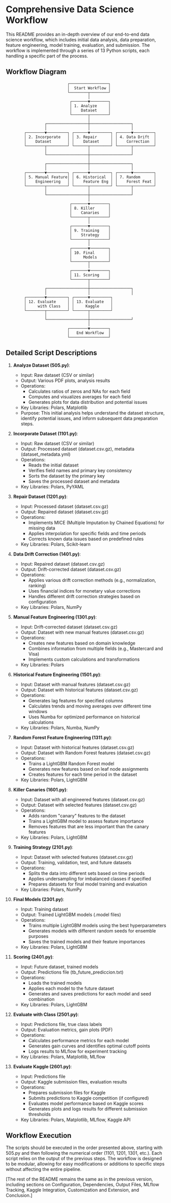 # Comprehensive Data Science Workflow

This README provides an in-depth overview of our end-to-end data science workflow, which includes initial data analysis, data preparation, feature engineering, model training, evaluation, and submission. The workflow is implemented through a series of 13 Python scripts, each handling a specific part of the process.

## Workflow Diagram

```
                           ┌─────────────────┐
                           │  Start Workflow │
                           └────────┬────────┘
                                    │
                            ┌───────▼────────┐
                            │ 1. Analyze     │
                            │    Dataset     │
                            └───────┬────────┘
                                    │
                 ┌──────────────────┼──────────────────┐
                 │                  │                  │
        ┌────────▼─────────┐ ┌──────▼─────────┐ ┌──────▼─────────┐
        │ 2. Incorporate   │ │ 3. Repair      │ │ 4. Data Drift  │
        │    Dataset       │ │    Dataset     │ │    Correction  │
        └────────┬─────────┘ └──────┬─────────┘ └──────┬─────────┘
                 │                  │                  │
                 └──────────────────┼──────────────────┘
                                    │
                 ┌──────────────────┼──────────────────┐
                 │                  │                  │
        ┌────────▼─────────┐ ┌──────▼─────────┐ ┌──────▼─────────┐
        │ 5. Manual Feature│ │ 6. Historical  │ │ 7. Random      │
        │    Engineering   │ │    Feature Eng │ │    Forest Feat │
        └────────┬─────────┘ └──────┬─────────┘ └──────┬─────────┘
                 │                  │                  │
                 └──────────────────┼──────────────────┘
                                    │
                            ┌───────▼────────┐
                            │ 8. Killer      │
                            │    Canaries    │
                            └───────┬────────┘
                                    │
                            ┌───────▼────────┐
                            │ 9. Training    │
                            │    Strategy    │
                            └───────┬────────┘
                                    │
                            ┌───────▼────────┐
                            │ 10. Final      │
                            │     Models     │
                            └───────┬────────┘
                                    │
                            ┌───────▼────────┐
                            │ 11. Scoring    │
                            └───────┬────────┘
                                    │
                 ┌──────────────────┼──────────────────┐
                 │                  │                  │
        ┌────────▼─────────┐ ┌──────▼─────────┐
        │ 12. Evaluate     │ │ 13. Evaluate   │
        │     with Class   │ │     Kaggle     │
        └────────┬─────────┘ └──────┬─────────┘
                 │                  │
                 └──────────────────┼──────────────────┘
                                    │
                           ┌────────▼────────┐
                           │   End Workflow  │
                           └─────────────────┘
```

## Detailed Script Descriptions

1. **Analyze Dataset (505.py)**:
   - Input: Raw dataset (CSV or similar)
   - Output: Various PDF plots, analysis results
   - Operations:
     - Calculates ratios of zeros and NAs for each field
     - Computes and visualizes averages for each field
     - Generates plots for data distribution and potential issues
   - Key Libraries: Polars, Matplotlib
   - Purpose: This initial analysis helps understand the dataset structure, identify potential issues, and inform subsequent data preparation steps.

2. **Incorporate Dataset (1101.py)**:
   - Input: Raw dataset (CSV or similar)
   - Output: Processed dataset (dataset.csv.gz), metadata (dataset_metadata.yml)
   - Operations:
     - Reads the initial dataset
     - Verifies field names and primary key consistency
     - Sorts the dataset by the primary key
     - Saves the processed dataset and metadata
   - Key Libraries: Polars, PyYAML

3. **Repair Dataset (1201.py)**:
   - Input: Processed dataset (dataset.csv.gz)
   - Output: Repaired dataset (dataset.csv.gz)
   - Operations:
     - Implements MICE (Multiple Imputation by Chained Equations) for missing data
     - Applies interpolation for specific fields and time periods
     - Corrects known data issues based on predefined rules
   - Key Libraries: Polars, Scikit-learn

4. **Data Drift Correction (1401.py)**:
   - Input: Repaired dataset (dataset.csv.gz)
   - Output: Drift-corrected dataset (dataset.csv.gz)
   - Operations:
     - Applies various drift correction methods (e.g., normalization, ranking)
     - Uses financial indices for monetary value corrections
     - Handles different drift correction strategies based on configuration
   - Key Libraries: Polars, NumPy

5. **Manual Feature Engineering (1301.py)**:
   - Input: Drift-corrected dataset (dataset.csv.gz)
   - Output: Dataset with new manual features (dataset.csv.gz)
   - Operations:
     - Creates new features based on domain knowledge
     - Combines information from multiple fields (e.g., Mastercard and Visa)
     - Implements custom calculations and transformations
   - Key Libraries: Polars

6. **Historical Feature Engineering (1501.py)**:
   - Input: Dataset with manual features (dataset.csv.gz)
   - Output: Dataset with historical features (dataset.csv.gz)
   - Operations:
     - Generates lag features for specified columns
     - Calculates trends and moving averages over different time windows
     - Uses Numba for optimized performance on historical calculations
   - Key Libraries: Polars, Numba, NumPy

7. **Random Forest Feature Engineering (1311.py)**:
   - Input: Dataset with historical features (dataset.csv.gz)
   - Output: Dataset with Random Forest features (dataset.csv.gz)
   - Operations:
     - Trains a LightGBM Random Forest model
     - Generates new features based on leaf node assignments
     - Creates features for each time period in the dataset
   - Key Libraries: Polars, LightGBM

8. **Killer Canaries (1601.py)**:
   - Input: Dataset with all engineered features (dataset.csv.gz)
   - Output: Dataset with selected features (dataset.csv.gz)
   - Operations:
     - Adds random "canary" features to the dataset
     - Trains a LightGBM model to assess feature importance
     - Removes features that are less important than the canary features
   - Key Libraries: Polars, LightGBM

9. **Training Strategy (2101.py)**:
   - Input: Dataset with selected features (dataset.csv.gz)
   - Output: Training, validation, test, and future datasets
   - Operations:
     - Splits the data into different sets based on time periods
     - Applies undersampling for imbalanced classes if specified
     - Prepares datasets for final model training and evaluation
   - Key Libraries: Polars, NumPy

10. **Final Models (2301.py)**:
    - Input: Training dataset
    - Output: Trained LightGBM models (.model files)
    - Operations:
      - Trains multiple LightGBM models using the best hyperparameters
      - Generates models with different random seeds for ensemble purposes
      - Saves the trained models and their feature importances
    - Key Libraries: Polars, LightGBM

11. **Scoring (2401.py)**:
    - Input: Future dataset, trained models
    - Output: Predictions file (tb_future_prediccion.txt)
    - Operations:
      - Loads the trained models
      - Applies each model to the future dataset
      - Generates and saves predictions for each model and seed combination
    - Key Libraries: Polars, LightGBM

12. **Evaluate with Class (2501.py)**:
    - Input: Predictions file, true class labels
    - Output: Evaluation metrics, gain plots (PDF)
    - Operations:
      - Calculates performance metrics for each model
      - Generates gain curves and identifies optimal cutoff points
      - Logs results to MLflow for experiment tracking
    - Key Libraries: Polars, Matplotlib, MLflow

13. **Evaluate Kaggle (2601.py)**:
    - Input: Predictions file
    - Output: Kaggle submission files, evaluation results
    - Operations:
      - Prepares submission files for Kaggle
      - Submits predictions to Kaggle competition (if configured)
      - Evaluates model performance based on Kaggle scores
      - Generates plots and logs results for different submission thresholds
    - Key Libraries: Polars, Matplotlib, MLflow, Kaggle API

## Workflow Execution

The scripts should be executed in the order presented above, starting with 505.py and then following the numerical order (1101, 1201, 1301, etc.). Each script relies on the output of the previous steps. The workflow is designed to be modular, allowing for easy modifications or additions to specific steps without affecting the entire pipeline.

[The rest of the README remains the same as in the previous version, including sections on Configuration, Dependencies, Output Files, MLflow Tracking, Kaggle Integration, Customization and Extension, and Conclusion.]